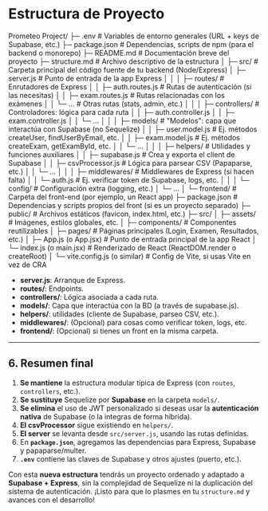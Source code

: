 # Estructura de Proyecto

Prometeo Project/
├─ .env                          # Variables de entorno generales (URL + keys de Supabase, etc.)
├─ package.json                  # Dependencias, scripts de npm (para el backend o monorepo)
├─ README.md                     # Documentación breve del proyecto
├─ structure.md                  # Archivo descriptivo de la estructura
│
├─ src/                          # Carpeta principal del código fuente de tu backend (Node/Express)
│  ├─ server.js                  # Punto de entrada de la app Express
│  │
│  ├─ routes/                    # Enrutadores de Express
│  │  ├─ auth.routes.js          # Rutas de autenticación (si las necesitas)
│  │  ├─ exam.routes.js          # Rutas relacionadas con los exámenes
│  │  └─ ...                     # Otras rutas (stats, admin, etc.)
│  │
│  ├─ controllers/               # Controladores: lógica para cada ruta
│  │  ├─ auth.controller.js
│  │  ├─ exam.controller.js
│  │  └─ ...
│  │
│  ├─ models/                    # "Modelos": capa que interactúa con Supabase (no Sequelize)
│  │  ├─ user.model.js           # Ej. métodos createUser, findUserByEmail, etc.
│  │  ├─ exam.model.js           # Ej. métodos createExam, getExamById, etc.
│  │  └─ ...
│  │
│  ├─ helpers/                   # Utilidades y funciones auxiliares
│  │  ├─ supabase.js             # Crea y exporta el client de Supabase
│  │  ├─ csvProcessor.js         # Lógica para parsear CSV (Papaparse, etc.)
│  │  └─ ...
│  │
│  ├─ middlewares/               # Middlewares de Express (si hacen falta)
│  │  └─ auth.js                 # Ej. verificar token de Supabase, logs, etc.
│  │
│  └─ config/                    # Configuración extra (logging, etc.)
│     └─ ...
│
└─ frontend/                     # Carpeta del front-end (por ejemplo, un React app)
   ├─ package.json               # Dependencias y scripts propios del front (si es un proyecto separado)
   ├─ public/                    # Archivos estáticos (favicon, index.html, etc.)
   ├─ src/
   │  ├─ assets/                 # Imágenes, estilos globales, etc.
   │  ├─ components/             # Componentes reutilizables
   │  ├─ pages/                  # Páginas principales (Login, Examen, Resultados, etc.)
   │  ├─ App.js (o App.jsx)      # Punto de entrada principal de la app React
   │  └─ index.js (o main.jsx)   # Renderizado de React (ReactDOM.render o createRoot)
   │
   └─ vite.config.js (o similar) # Config de Vite, si usas Vite en vez de CRA


- **server.js**: Arranque de Express.  
- **routes/**: Endpoints.  
- **controllers/**: Lógica asociada a cada ruta.  
- **models/**: Capa que interactúa con la BD (a través de supabase.js).  
- **helpers/**: utilidades (cliente de Supabase, parseo CSV, etc.).  
- **middlewares/**: (Opcional) para cosas como verificar token, logs, etc.  
- **frontend/**: (Opcional) si tienes un front en la misma carpeta.

---

## 6. Resumen final

1. **Se mantiene** la estructura modular típica de Express (con `routes`, `controllers`, etc.).  
2. **Se sustituye** Sequelize por **Supabase** en la carpeta `models/`.  
3. **Se elimina** el uso de JWT personalizado si deseas usar la **autenticación nativa** de Supabase (o la integras de forma híbrida).  
4. **El csvProcessor** sigue existiendo en `helpers/`.  
5. **El server** se levanta desde `src/server.js`, usando las rutas definidas.  
6. En **`package.json`**, agregamos las dependencias para Express, Supabase y papaparse/multer.  
7. **`.env`** contiene las claves de Supabase y otros ajustes (puerto, etc.).  

Con esta **nueva estructura** tendrás un proyecto ordenado y adaptado a **Supabase + Express**, sin la complejidad de Sequelize ni la duplicación del sistema de autenticación. ¡Listo para que lo plasmes en tu `structure.md` y avances con el desarrollo!
